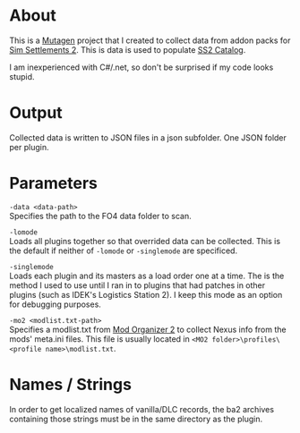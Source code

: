 # About
This is a [Mutagen](https://github.com/Mutagen-Modding/Mutagen) project that I created to collect data from addon packs for [Sim Settlements 2](https://simsettlements2.com/). This is data is used to populate [SS2 Catalog](https://samutz.com/ss2db).

I am inexperienced with C#/.net, so don't be surprised if my code looks stupid.

# Output
Collected data is written to JSON files in a json subfolder. One JSON folder per plugin.

# Parameters
`-data <data-path>`  
Specifies the path to the FO4 data folder to scan.

`-lomode`  
Loads all plugins together so that overrided data can be collected. This is the default if neither of `-lomode` or `-singlemode` are specificed.

`-singlemode`  
Loads each plugin and its masters as a load order one at a time. The is the method I used to use until I ran in to plugins that had patches in other plugins (such as IDEK's Logistics Station 2). I keep this mode as an option for debugging purposes.

`-mo2 <modlist.txt-path>`  
Specifies a modlist.txt from [Mod Organizer 2](https://github.com/ModOrganizer2/modorganizer) to collect Nexus info from the mods' meta.ini files. This file is usually located in `<MO2 folder>\profiles\<profile name>\modlist.txt`.

# Names / Strings
In order to get localized names of vanilla/DLC records, the ba2 archives containing those strings must be in the same directory as the plugin.